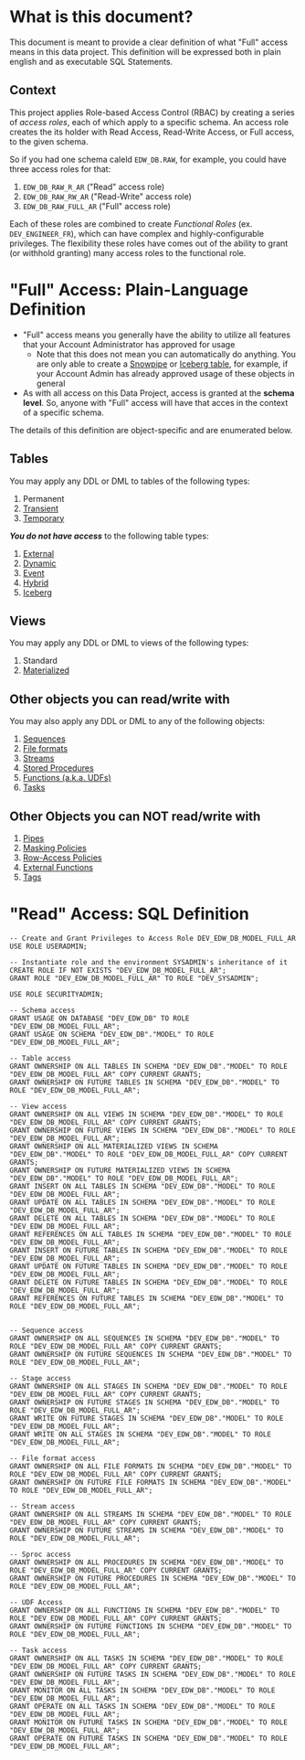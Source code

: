 # What is this document? 

This document is meant to provide a clear definition of what "Full" access means in this data project. This definition will be expressed both in plain english and as executable SQL Statements.

## Context

This project applies Role-based Access Control (RBAC) by creating a series of *access roles*, each of which apply to a specific schema. An access role creates the its holder with Read Access, Read-Write Access, or Full access, to the given schema.

So if you had one schema caleld `EDW_DB.RAW`, for example, you could have three access roles for that:
1. `EDW_DB_RAW_R_AR` ("Read" access role)
1. `EDW_DB_RAW_RW_AR` ("Read-Write" access role)
1. `EDW_DB_RAW_FULL_AR` ("Full" access role)

Each of these roles are combined to create *Functional Roles* (ex. `DEV_ENGINEER_FR`), which can have complex and highly-configurable privileges. The flexibility these roles have comes out of the ability to grant (or withhold granting) many access roles to the functional role. 

# "Full" Access: Plain-Language Definition

- "Full" access means you generally have the ability to utilize all features that your Account Administrator has approved for usage
    - Note that this does not mean you can automatically do anything. You are only able to create a [Snowpipe](https://docs.snowflake.com/en/user-guide/data-load-snowpipe-intro) or [Iceberg table](https://docs.snowflake.com/en/user-guide/tables-iceberg), for example, if your Account Admin has already approved usage of these objects in general 
- As with all access on this Data Project, access is granted at the **schema level**. So, anyone with "Full" access will have that acces in the context of a specific schema.

The details of this definition are object-specific and are enumerated below.


## Tables

You may apply any DDL or DML to tables of the following types:
1. Permanent
2. [Transient](https://docs.snowflake.com/en/user-guide/tables-temp-transient)
3. [Temporary](https://docs.snowflake.com/en/user-guide/tables-temp-transient)

***You do not have access*** to the following table types:
1. [External](https://docs.snowflake.com/en/user-guide/tables-external-intro)
2. [Dynamic](https://docs.snowflake.com/en/user-guide/dynamic-tables-intro)
3. [Event](https://docs.snowflake.com/en/developer-guide/logging-tracing/event-table-setting-up)
4. [Hybrid](https://docs.snowflake.com/en/user-guide/tables-hybrid)
5. [Iceberg](https://docs.snowflake.com/en/user-guide/tables-iceberg)


## Views

You may apply any DDL or DML to views of the following types:
1. Standard
2. [Materialized](https://docs.snowflake.com/en/user-guide/views-materialized)


## Other objects you can read/write with

You may also apply any DDL or DML to any of the following objects:
1. [Sequences](https://docs.snowflake.com/en/user-guide/querying-sequences)
2. [File formats](https://docs.snowflake.com/en/sql-reference/sql/create-file-format)
3. [Streams](https://docs.snowflake.com/en/user-guide/streams-intro)
4. [Stored Procedures](https://docs.snowflake.com/en/developer-guide/stored-procedure/stored-procedures-usage)
5. [Functions (a.k.a. UDFs)](https://docs.snowflake.com/en/developer-guide/udf/udf-overview)
6. [Tasks](https://docs.snowflake.com/en/user-guide/tasks-intro)


## Other Objects you can NOT read/write with
1. [Pipes](https://docs.snowflake.com/en/user-guide/data-load-snowpipe-intro)
2. [Masking Policies](https://docs.snowflake.com/user-guide/security-column-ddm-intro)
3. [Row-Access Policies](https://docs.snowflake.com/en/user-guide/security-row-intro)
4. [External Functions](https://docs.snowflake.com/en/sql-reference/external-functions-introduction)
5. [Tags](https://docs.snowflake.com/en/user-guide/object-tagging)



# "Read" Access: SQL Definition

```
-- Create and Grant Privileges to Access Role DEV_EDW_DB_MODEL_FULL_AR
USE ROLE USERADMIN;

-- Instantiate role and the environment SYSADMIN's inheritance of it
CREATE ROLE IF NOT EXISTS "DEV_EDW_DB_MODEL_FULL_AR";
GRANT ROLE "DEV_EDW_DB_MODEL_FULL_AR" TO ROLE "DEV_SYSADMIN";

USE ROLE SECURITYADMIN;

-- Schema access
GRANT USAGE ON DATABASE "DEV_EDW_DB" TO ROLE "DEV_EDW_DB_MODEL_FULL_AR";
GRANT USAGE ON SCHEMA "DEV_EDW_DB"."MODEL" TO ROLE "DEV_EDW_DB_MODEL_FULL_AR";

-- Table access
GRANT OWNERSHIP ON ALL TABLES IN SCHEMA "DEV_EDW_DB"."MODEL" TO ROLE "DEV_EDW_DB_MODEL_FULL_AR" COPY CURRENT GRANTS;
GRANT OWNERSHIP ON FUTURE TABLES IN SCHEMA "DEV_EDW_DB"."MODEL" TO ROLE "DEV_EDW_DB_MODEL_FULL_AR";

-- View access
GRANT OWNERSHIP ON ALL VIEWS IN SCHEMA "DEV_EDW_DB"."MODEL" TO ROLE "DEV_EDW_DB_MODEL_FULL_AR" COPY CURRENT GRANTS;
GRANT OWNERSHIP ON FUTURE VIEWS IN SCHEMA "DEV_EDW_DB"."MODEL" TO ROLE "DEV_EDW_DB_MODEL_FULL_AR";
GRANT OWNERSHIP ON ALL MATERIALIZED VIEWS IN SCHEMA "DEV_EDW_DB"."MODEL" TO ROLE "DEV_EDW_DB_MODEL_FULL_AR" COPY CURRENT GRANTS;
GRANT OWNERSHIP ON FUTURE MATERIALIZED VIEWS IN SCHEMA "DEV_EDW_DB"."MODEL" TO ROLE "DEV_EDW_DB_MODEL_FULL_AR";
GRANT INSERT ON ALL TABLES IN SCHEMA "DEV_EDW_DB"."MODEL" TO ROLE "DEV_EDW_DB_MODEL_FULL_AR";
GRANT UPDATE ON ALL TABLES IN SCHEMA "DEV_EDW_DB"."MODEL" TO ROLE "DEV_EDW_DB_MODEL_FULL_AR";
GRANT DELETE ON ALL TABLES IN SCHEMA "DEV_EDW_DB"."MODEL" TO ROLE "DEV_EDW_DB_MODEL_FULL_AR";
GRANT REFERENCES ON ALL TABLES IN SCHEMA "DEV_EDW_DB"."MODEL" TO ROLE "DEV_EDW_DB_MODEL_FULL_AR";
GRANT INSERT ON FUTURE TABLES IN SCHEMA "DEV_EDW_DB"."MODEL" TO ROLE "DEV_EDW_DB_MODEL_FULL_AR";
GRANT UPDATE ON FUTURE TABLES IN SCHEMA "DEV_EDW_DB"."MODEL" TO ROLE "DEV_EDW_DB_MODEL_FULL_AR";
GRANT DELETE ON FUTURE TABLES IN SCHEMA "DEV_EDW_DB"."MODEL" TO ROLE "DEV_EDW_DB_MODEL_FULL_AR";
GRANT REFERENCES ON FUTURE TABLES IN SCHEMA "DEV_EDW_DB"."MODEL" TO ROLE "DEV_EDW_DB_MODEL_FULL_AR";


-- Sequence access
GRANT OWNERSHIP ON ALL SEQUENCES IN SCHEMA "DEV_EDW_DB"."MODEL" TO ROLE "DEV_EDW_DB_MODEL_FULL_AR" COPY CURRENT GRANTS;
GRANT OWNERSHIP ON FUTURE SEQUENCES IN SCHEMA "DEV_EDW_DB"."MODEL" TO ROLE "DEV_EDW_DB_MODEL_FULL_AR";

-- Stage access
GRANT OWNERSHIP ON ALL STAGES IN SCHEMA "DEV_EDW_DB"."MODEL" TO ROLE "DEV_EDW_DB_MODEL_FULL_AR" COPY CURRENT GRANTS;
GRANT OWNERSHIP ON FUTURE STAGES IN SCHEMA "DEV_EDW_DB"."MODEL" TO ROLE "DEV_EDW_DB_MODEL_FULL_AR";
GRANT WRITE ON FUTURE STAGES IN SCHEMA "DEV_EDW_DB"."MODEL" TO ROLE "DEV_EDW_DB_MODEL_FULL_AR";
GRANT WRITE ON ALL STAGES IN SCHEMA "DEV_EDW_DB"."MODEL" TO ROLE "DEV_EDW_DB_MODEL_FULL_AR";

-- File format access
GRANT OWNERSHIP ON ALL FILE FORMATS IN SCHEMA "DEV_EDW_DB"."MODEL" TO ROLE "DEV_EDW_DB_MODEL_FULL_AR" COPY CURRENT GRANTS;
GRANT OWNERSHIP ON FUTURE FILE FORMATS IN SCHEMA "DEV_EDW_DB"."MODEL" TO ROLE "DEV_EDW_DB_MODEL_FULL_AR";

-- Stream access
GRANT OWNERSHIP ON ALL STREAMS IN SCHEMA "DEV_EDW_DB"."MODEL" TO ROLE "DEV_EDW_DB_MODEL_FULL_AR" COPY CURRENT GRANTS;
GRANT OWNERSHIP ON FUTURE STREAMS IN SCHEMA "DEV_EDW_DB"."MODEL" TO ROLE "DEV_EDW_DB_MODEL_FULL_AR";

-- Sproc access
GRANT OWNERSHIP ON ALL PROCEDURES IN SCHEMA "DEV_EDW_DB"."MODEL" TO ROLE "DEV_EDW_DB_MODEL_FULL_AR" COPY CURRENT GRANTS;
GRANT OWNERSHIP ON FUTURE PROCEDURES IN SCHEMA "DEV_EDW_DB"."MODEL" TO ROLE "DEV_EDW_DB_MODEL_FULL_AR";

-- UDF Access
GRANT OWNERSHIP ON ALL FUNCTIONS IN SCHEMA "DEV_EDW_DB"."MODEL" TO ROLE "DEV_EDW_DB_MODEL_FULL_AR" COPY CURRENT GRANTS;
GRANT OWNERSHIP ON FUTURE FUNCTIONS IN SCHEMA "DEV_EDW_DB"."MODEL" TO ROLE "DEV_EDW_DB_MODEL_FULL_AR";

-- Task access
GRANT OWNERSHIP ON ALL TASKS IN SCHEMA "DEV_EDW_DB"."MODEL" TO ROLE "DEV_EDW_DB_MODEL_FULL_AR" COPY CURRENT GRANTS;
GRANT OWNERSHIP ON FUTURE TASKS IN SCHEMA "DEV_EDW_DB"."MODEL" TO ROLE "DEV_EDW_DB_MODEL_FULL_AR";
GRANT MONITOR ON ALL TASKS IN SCHEMA "DEV_EDW_DB"."MODEL" TO ROLE "DEV_EDW_DB_MODEL_FULL_AR";
GRANT OPERATE ON ALL TASKS IN SCHEMA "DEV_EDW_DB"."MODEL" TO ROLE "DEV_EDW_DB_MODEL_FULL_AR";
GRANT MONITOR ON FUTURE TASKS IN SCHEMA "DEV_EDW_DB"."MODEL" TO ROLE "DEV_EDW_DB_MODEL_FULL_AR";
GRANT OPERATE ON FUTURE TASKS IN SCHEMA "DEV_EDW_DB"."MODEL" TO ROLE "DEV_EDW_DB_MODEL_FULL_AR";
```
